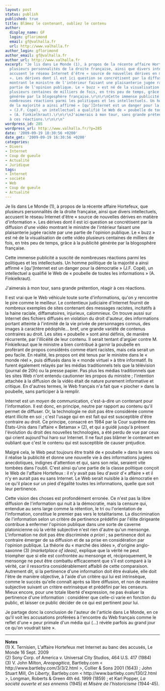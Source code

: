 ```yaml
---
layout: post
status: publish
published: true
title: Blâmez le contenant, oubliez le contenu
author:
  display_name: GF
  login: gflorimond
  email: gf@valhalla.fr
  url: http://www.valhalla.fr
author_login: gflorimond
author_email: gf@valhalla.fr
author_url: http://www.valhalla.fr
excerpt: "Je lis dans Le Monde (1), à propos de la récente affaire Hortefeux, que
  plusieurs personnalités de la droite française, ainsi que divers intellectuels,
  accusent le réseau Internet d'être « source de nouvelles dérives en matière d'information
  ». Les dérives dont il est ici question se concrétisent par la diffusion d'une vidéo
  montrant le ministre de l'intérieur faisant une plaisanterie jugée raciste par une
  partie de l'opinion publique. Le « buzz » est né de la visualisation de cette vidéo
  plusieurs centaines de milliers de fois, en très peu de temps, grâce à la publicité
  générée par la blogosphère française.\r\n\r\nCette immense publicité a suscité de
  nombreuses réactions parmi les politiques et les intellectuels. Un homme politique
  de la majorité a ainsi affirmé « [qu']Internet est un danger pour la démocratie
  » (J.F. Copé), un intellectuel a qualifié le Web de « poubelle de toutes les informations
  » (A. Finkielkraut).\r\n\r\nJ'aimerais à mon tour, sans grande prétention, réagir
  à ces réactions.\r\n\r\n"
wordpress_id: 285
wordpress_url: http://www.valhalla.fr/?p=285
date: '2009-09-19 18:30:56 +0200'
date_gmt: '2009-09-19 16:30:56 +0200'
categories:
- Divers
- Internet
- Coup de gueule
- Actualité
- Juridique
tags:
- Internet
- société
- Web
- Coup de gueule
- Actualité
---
```

<p>Je lis dans Le Monde (1), à propos de la récente affaire Hortefeux, que plusieurs personnalités de la droite française, ainsi que divers intellectuels, accusent le réseau Internet d'être « source de nouvelles dérives en matière d'information ». Les dérives dont il est ici question se concrétisent par la diffusion d'une vidéo montrant le ministre de l'intérieur faisant une plaisanterie jugée raciste par une partie de l'opinion publique. Le « buzz » est né de la visualisation de cette vidéo plusieurs centaines de milliers de fois, en très peu de temps, grâce à la publicité générée par la blogosphère française.</p>
<p>Cette immense publicité a suscité de nombreuses réactions parmi les politiques et les intellectuels. Un homme politique de la majorité a ainsi affirmé « [qu']Internet est un danger pour la démocratie » (J.F. Copé), un intellectuel a qualifié le Web de « poubelle de toutes les informations » (A. Finkielkraut).</p>
<p>J'aimerais à mon tour, sans grande prétention, réagir à ces réactions.</p>
<p><a id="more"></a><a id="more-285"></a></p>
<p>Il est vrai que le Web véhicule toute sorte d'informations, qu'on y rencontre le pire comme le meilleur. Le contentieux judiciaire d'Internet fournit de nombreux exemples de sites contenant des messages racistes, incitatifs à la haine raciale, diffamatoires, injurieux, calomnieux. On trouve aussi sur Internet des fichiers diffusés en violation du droit d'auteur, des informations portant atteinte à l'intimité de la vie privée de personnages connus, des images à caractère pédophile... bref, une grande variété de contenus contraires au droit. Les sites « poubelle » sont ainsi définis, de manière récurrente, par l'illicéité de leur contenu. Il serait tentant d'argüer contre M. Finkielkraut que le ministre a bien contribué à garnir la poubelle en proférant de propos considérés comme étant racistes, mais cela serait un peu facile. En réalité, les propos ont été tenus par le ministre dans le « monde réel », puis diffusés dans le « monde virtuel » à titre informatif.  Ils furent également relayés par les médias traditionnels tels que la télévision (journal de 20h) ou la presse papier. Pas plus les médias traditionnels que les sites Web n'ont entendu cautionner les propos du ministre ; l'intention attachée à la diffusion de la vidéo était de nature purement informative et critique. En d'autres termes, le Web français n'a fait que « piocher » dans la poubelle, sans participer à la remplir.</p>
<p>Internet est un <em>moyen</em> de communication, c'est-à-dire un contenant pour l'information. Il est donc, en principe, neutre par rapport au contenu qu'il permet de diffuser. Or, la technologie ne doit pas être considérée comme étant illicite en soi ; c'est l'usage qui en est fait qui est susceptible d'être contraire au droit. Ce principe, consacré en 1984 par la Cour suprême des États-Unis dans l'affaire « Betamax » (2), et qui a guidé jusqu'à présent l'évolution du droit des nouvelles technologies, a été perdu de vue par ceux qui crient aujourd'hui haro sur Internet. Il ne faut pas blâmer le contenant en oubliant que c'est le contenu qui est susceptible de causer préjudice.</p>
<p>Malgré cela, le Web peut toujours être traité de « poubelle » dans le sens où il réalise la publicité et donne une nouvelle vie à des informations jugées anecdotiques, indignes d'attention et qui, sans son relai, seraient vite tombées dans l'oubli. C'est ainsi qu'une partie de la classe politique conçoit le Web de l'affaire Hortefeux : il n'y avait pas lieu d'avoir d'« affaire » et il n'y en aurait pas eu sans Internet. Le Web serait nuisible à la démocratie en ce qu'il place sur un pied d'égalité toutes les informations, quelle que soit leur pertinence.</p>
<p>Cette vision des choses est profondément erronée. Ce n'est pas la libre diffusion de l'information qui nuit à la démocratie, mais la censure qui, entendue au sens large comme la rétention, le tri ou l'orientation de l'information, constitue le premier pas vers le totalitarisme. La discrimination de l'information selon un critère de pertinence prédéfini par l'élite dirigeante contribue à enfermer l'opinion publique dans une sorte de caverne platonicienne où la vérité subjective n'est rien d'autre qu'un mensonge. L'information ne doit pas être discriminée <em>a priori</em> ; sa pertinence doit au contraire émerger de sa diffusion et de sa prise en considération par l'opinion publique.  La théorie du « marché des idées », d'origine anglo-saxonne (3) <em>(marketplace of ideas)</em>, explique que la vérité ne peut triompher que si elle est confrontée au mensonge et, réciproquement, le mensonge ne peut être combattu efficacement que s'il est comparé à la vérité, car il ressortira considérablement affaibli de cette comparaison. Autrement dit, si la pertinence d'une information doit être évaluée, elle doit l'être de manière objective, à l'aide d'un critère qui lui est intrinsèque, comme le succès qu'elle connaît après sa libre diffusion, et non de manière subjective suivant un critère extrinsèque et prédéfini par les censeurs. Mieux encore, pour une totale liberté d'expression, ne pas évaluer la pertinence d'une information : considérer que celle-ci varie en fonction du public, et laisser ce public décider de ce qui est pertinent pour lui.</p>
<p>Je partage donc la conclusion de l'auteur de l'article dans Le Monde, en ce qu'il voit les accusations proférées à l'encontre du Web français comme le reflet d'une « peur primale d'un média qui (...) révèle parfois au grand jour ce qu'on voudrait taire ».</p>
<hr />
<b>Notes</b><br />
(1) X. Ternisien, L'affaire Hortefeux met Internet au banc des accusés, Le Monde 16 Sept. 2009<br />
(2) Sony Corp. of America v. Universal City Studios, 464 U.S. 417 (1984)<br />
(3) V. John Milton, <i>Areopagitica</i>, Bartleby.com < http://www.bartleby.com/3/3/2.html >, Collier & Sons 2001 (1643) ; John Stuart Mill, <i>On Liberty</i>, Bartleby.com < http://www.bartleby.com/130/2.html >, Longman, Roberts & Green 4th éd. 1999 (1859) ; et Karl Popper, <i>La société ouverte et ses ennemis</i> (1945) et <i>Misère de l'historicisme</i> (1944-45).</p>
